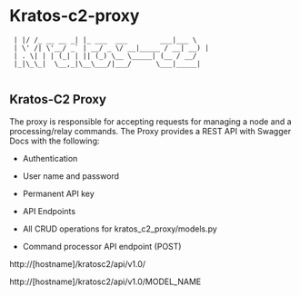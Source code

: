 # Kratos-c2-proxy

```
 | |/ /_ __ __ _| |_ ___  ___        ___|___ \ 
 | \' /| \'__/ _` | __/ _ \/ __|_____ / __| __) |
 | . \| | | (_| | || (_) \__ \_____| (__ / __/ 
 |_|\_\_|  \__,_|\__\___/|___/      \___|_____|
            

```

Kratos-C2 Proxy
---
The proxy is responsible for accepting requests for managing a node and a processing/relay commands.
The Proxy provides a REST API with Swagger Docs with the following:
* Authentication
* User name and password
* Permanent API key

* API Endpoints

* All CRUD operations for kratos_c2_proxy/models.py
* Command processor API endpoint (POST)

http://[hostname]/kratosc2/api/v1.0/

http://[hostname]/kratosc2/api/v1.0/MODEL_NAME

